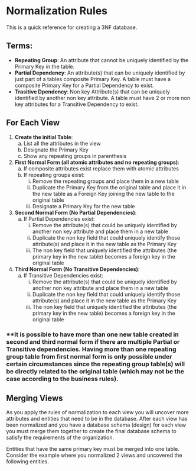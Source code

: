 # Normalization Rules
This is a quick reference for creating a 3NF database.

## Terms:
* **Repeating Group**: An attribute that cannot be uniquely identified by the Primary Key in the table.
* **Partial Dependency**: An attribute(s) that can be uniquely identified by just part of a tables composite Primary Key. A table must have a composite Primary Key for a Partial Dependency to exist.
* **Trasitive Dpendency**: Non key Attribute(s) that can be uniquely identified by another non key attribute. A table must have 2 or more non key attributes for a Transitive Dependency to exist.

## For Each View
1. **Create the initial Table**:<br>
    <ol type="a">
        <li>List all the attributes in the view</li>
        <li>Designate the Primary Key</li>
        <li>Show any repeating groups in parenthesis</li>
    </ol>
2.	**First Normal Form (all atomic attributes and no repeating groups)**:<br>
    <ol type="a">
        <li>If composite attributes exist replace them with atomic attributes</li>
        <li>If repeating groups exist:<br>
            <ol type="i">
                <li>Remove the repeating groups and place them in a new table</li>
                <li>Duplicate the Primary Key from the original table and place it in the new table as a Foreign Key joining the new table to the original table</li>
                <li>Designate a Primary Key for the new table</li>
            </ol>
        </li>
    </ol>
3.	**Second Normal Form (No Partial Dependencies)**:<br>
    <ol type="a">
        <li>If Partial Dependencies exist:<br>
            <ol type="i">
                <li>Remove the attribute(s) that could be uniquely identified by another non key attribute and place them in a new table</li>
                <li>Duplicate the non key field that could uniquely identify those attribute(s) and place it in the new table as the Primary Key</li>
                <li>The non key field that uniquely identified the attributes (the primary key in the new table) becomes a foreign key in the original table</li>
            </ol>
        </li>
    </ol>
4.	**Third Normal Form (No Transitive Dependencies)**:<br>
    <ol type="a">
        <li>If Transitive Dependencies exist:<br>
            <ol type="i">
                <li>Remove the attribute(s) that could be uniquely identified by another non key attribute and place them in a new table</li>
                <li>Duplicate the non key field that could uniquely identify those attribute(s) and place it in the new table as the Primary Key</li>
                <li>The non key field that uniquely identified the attributes (the primary key in the new table) becomes a foreign key in the original table</li>
            </ol>
        </li>
    </ol>

### **It is possible to have more than one new table created in second and third normal form if there are multiple Partial or Transitive dependencies. Having more than one repeating group table from first normal form is only possible under certain circumstances since the repeating group table(s) will be directly related to the original table (which may not be the case according to the business rules).

## Merging Views
As you apply the rules of normalization to each view you will uncover more attributes and entities that need to be in the database. After each view has been normalized and you have a database schema (design) for each view you must merge them together to create the final database schema to satisfy the requirements of the organization.

Entities that have the same primary key must be merged into one table. Consider the example where you normalized 2 views and uncovered the following entities.
